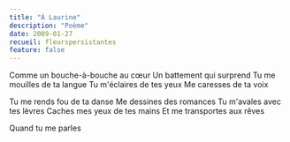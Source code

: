 ```yaml
---
title: "À Laurine"
description: "Poème"
date: 2009-01-27
recueil: fleurspersistantes
feature: false
---
```


Comme un bouche-à-bouche au cœur
Un battement qui surprend
Tu me mouilles de ta langue
Tu m'éclaires de tes yeux
Me caresses de ta voix

Tu me rends fou de ta danse
Me dessines des romances
Tu m'avales avec tes lèvres
Caches mes yeux de tes mains
Et me transportes aux rêves

Quand tu me parles
